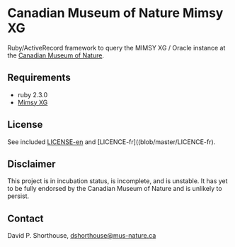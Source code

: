 Canadian Museum of Nature Mimsy XG
==================================
Ruby/ActiveRecord framework to query the MIMSY XG / Oracle instance at the [Canadian Museum of Nature](http://nature.ca).

Requirements
------------
- ruby 2.3.0
- [Mimsy XG](http://alm.axiell.com/sites/default/files/Mimsy.pdf)

License
-------
See included [LICENSE-en](blob/master/LICENSE-en) and [LICENCE-fr]((blob/master/LICENCE-fr).

Disclaimer
----------
This project is in incubation status, is incomplete, and is unstable. It has yet to be fully endorsed by the Canadian Museum of Nature and is unlikely to persist.

Contact
-------
David P. Shorthouse, <dshorthouse@mus-nature.ca>
